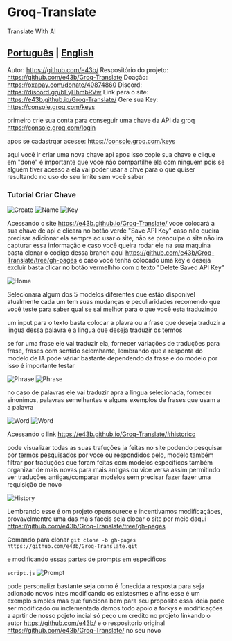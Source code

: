 # Groq-Translate
Translate With AI

## [Português](README-pt.md) | [English](README.md)

Autor: https://github.com/e43b/
Respositório do projeto: https://github.com/e43b/Groq-Translate
Doação: https://oxapay.com/donate/40874860
Discord: https://discord.gg/bEyHhmbRVw
Link para o site: https://e43b.github.io/Groq-Translate/
Gere sua Key: https://console.groq.com/keys


primeiro crie sua conta para conseguir uma chave da API da groq https://console.groq.com/login

apos se cadastrqar acesse: https://console.groq.com/keys

aqui você ir criar uma nova chave api  apos isso copie sua chave e clique em "done" é importante que você não compartilhe ela com ninguem pois se alguém tiver acesso a ela vai poder usar a chve para o que quiser resultando no uso do seu limite sem você saber

### Tutorial Criar Chave

![Create](img/createkey.png)
![Name](img/nomekey.png)
![Key](img/key.png)


Acessando o site https://e43b.github.io/Groq-Translate/ voce colocará a sua chave de api e clicara no botão verde "Save API Key" caso não queira precisar adicionar ela sempre ao usar o site, não se preoculpe o site não ira capturar essa informação e caso você queira rodar ele na sua maquina basta clonar o codigo dessa branch aqui https://github.com/e43b/Groq-Translate/tree/gh-pages e caso você tenha colocado uma key e deseja excluir basta clicar no botão vermelhho com o texto "Delete Saved API Key"

![Home](img/home.png)

Selecionara algum dos 5 modelos diferentes que estão disponivel atualmente cada um tem suas mudanças e peculiaridades recomendo que você teste para saber qual se sai melhor para o que você esta traduzindo

um input para o texto basta colocar a plavra ou a frase que deseja traduzir a lingua dessa palavra e a lingua que deseja traduzir os termos

se for uma frase ele vai traduzir ela, fornecer váriações de traduções para frase, frases com sentido selemhante, lembrando que  a responta do modelo de IA pode váriar bastante dependendo da frase e do modelo por isso é importante testar

![Phrase](img/frase.png)
![Phrase](img/frase1.png)


no caso de palavras ele vai traduzir apra a lingua selecionada, fornecer sinonimos, palavras semelhantes e alguns exemplos de frases que usam a a palavra

![Word](img/palavra.png)
![Word](img/palavra1.png)

Acessando o link https://e43b.github.io/Groq-Translate/#historico

pode visualizar todas as suas trafuções ja feitas no site podendo pesquisar por termos pesquisados por voce ou respondidos pelo, modelo também filtrar por traduções que foram feitas com modelos especificos também organizar de mais novas para mais antigas ou vice versa assim permitindo ver traduções antigas/comparar modelos sem precisar fazer fazer uma requisição de novo

![History](img/historico.png)


Lembrando esse é om projeto opensourece e incentivamos modificaçãoes, provavelmentre uma das mais faceis seja clocar o site por meio daqui https://github.com/e43b/Groq-Translate/tree/gh-pages

Comando para clonar
`git clone -b gh-pages https://github.com/e43b/Groq-Translate.git`

e modificando essas partes de prompts em especificos


`script.js`
![Prompt](img/prompt.png)

pode personalizr bastante seja como é fonecida a resposta para seja adionado novos intes modificando os existesntes e afins esse é um exemplo simples mas que funciona bem para seu proposito essa ideia pode ser modificado ou inclementada damos todo apoio a forkys e modificações a aprtir de nosso pojeto incial só peço um credito no projeto linkando o autor https://github.com/e43b/ e o respositorio original https://github.com/e43b/Groq-Translate/ no seu novo


